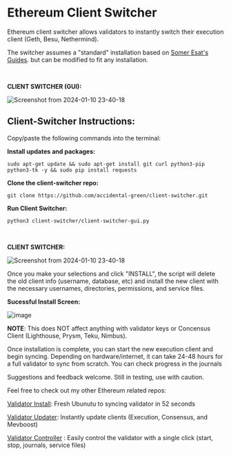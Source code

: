 # Ethereum Client Switcher

Ethereum client switcher allows validators to instantly switch their execution client (Geth, Besu, Nethermind).

The switcher assumes a "standard" installation based on [Somer Esat's Guides](https://github.com/SomerEsat/ethereum-staking-guides). but can be modified to fit any installation.

<br>
 

**CLIENT SWITCHER (GUI):**
<br>

![Screenshot from 2024-01-10 23-40-18](https://github.com/accidental-green/client-switcher/assets/72235883/ef1368a4-b164-4f21-b9c0-3accea0bcc5c)

## Client-Switcher Instructions:

Copy/paste the following commands into the terminal:

**Install updates and packages:**

`sudo apt-get update && sudo apt-get install git curl python3-pip python3-tk -y && sudo pip install requests`

**Clone the client-switcher repo:**

`git clone https://github.com/accidental-green/client-switcher.git`

**Run Client Switcher:**

`python3 client-switcher/client-switcher-gui.py`



<br>

**CLIENT SWITCHER:**
<br>

![Screenshot from 2024-01-10 23-40-18](https://github.com/accidental-green/client-switcher/assets/72235883/ef1368a4-b164-4f21-b9c0-3accea0bcc5c)

Once you make your selections and click "INSTALL", the script will delete the old client info (username, database, etc) and install the new client with the necessary usernames, directories, permissions, and service files.

**Sucessful Install Screen:**

![image](https://github.com/accidental-green/client-switcher/assets/72235883/3dc25341-56f4-4e9e-8d39-b56d72a1cdf2)


**NOTE**: This does NOT affect anything with validator keys or Concensus Client (Lighthouse, Prysm, Teku, Nimbus).

Once installation is complete, you can start the new execution client and begin syncing. Depending on hardware/internet, it can take 24-48 hours for a full validator to sync from scratch. You can check progress in the journals

Suggestions and feedback welcome. Still in testing, use with caution.

Feel free to check out my other Ethereum related repos:

[Validator Install](https://github.com/accidental-green/validator-install): Fresh Ubunutu to syncing validator in 52 seconds

[Validator Updater](https://github.com/accidental-green/validator-updater): Instantly update clients (Execution, Consensus, and Mevboost)

[Validator Controller](https://github.com/accidental-green/validator-controller)
: Easily control the validator with a single click (start, stop, journals, service files)
